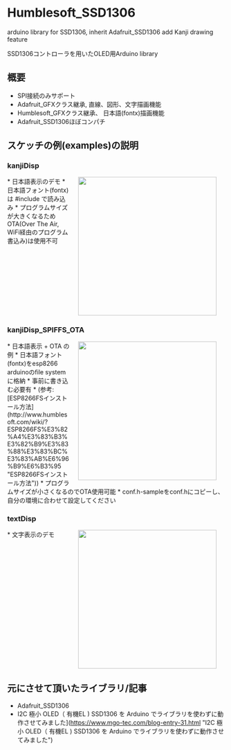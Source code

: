 # Humblesoft_SSD1306
arduino library for SSD1306, inherit Adafruit_SSD1306 add Kanji drawing feature

SSD1306コントローラを用いたOLED用Arduino library

## 概要

* SPI接続のみサポート
* Adafruit_GFXクラス継承, 直線、図形、文字描画機能
* Humblesoft_GFXクラス継承、 日本語(fontx)描画機能
* Adafruit_SSD1306ほぼコンパチ

## スケッチの例(examples)の説明

### kanjiDisp

<img hspace="20" src="https://github.com/h-nari/Humblesoft_SSD1306/blob/master/img/170127a1.jpg?raw=true" width="320" align="right">
* 日本語表示のデモ
* 日本語フォント(fontx)は #include で読み込み
* プログラムサイズが大きくなるためOTA(Over The Air, WiFi経由のプログラム書込み)は使用不可
<br clear="right"/>


### kanjiDisp_SPIFFS_OTA
<img hspace="20" src="https://github.com/h-nari/Humblesoft_SSD1306/blob/master/img/170127a3.jpg?raw=true" width="320" align="right">
* 日本語表示 + OTA の例
* 日本語フォント(fontx)をesp8266 arduinoのfile systemに格納
  * 事前に書き込む必要有
   * (参考:[ESP8266FSインストール方法](http://www.humblesoft.com/wiki/?ESP8266FS%E3%82%A4%E3%83%B3%E3%82%B9%E3%83%88%E3%83%BC%E3%83%AB%E6%96%B9%E6%B3%95 "ESP8266FSインストール方法"))
* プログラムサイズが小さくなるのでOTA使用可能
* conf.h-sampleをconf.hにコピーし、自分の環境に合わせて設定してください


<br clear="right"/>

### textDisp
<img hspace="20" src="https://github.com/h-nari/Humblesoft_SSD1306/blob/master/img/170127a4.jpg?raw=true" width="320" align="right">
* 文字表示のデモ
<br clear="right"/>

## 元にさせて頂いたライブラリ/記事

* Adafruit_SSD1306
* I2C 極小 OLED（ 有機EL ) SSD1306 を Arduino でライブラリを使わずに動作させてみました](https://www.mgo-tec.com/blog-entry-31.html "I2C 極小 OLED（ 有機EL ) SSD1306 を Arduino でライブラリを使わずに動作させてみました")
